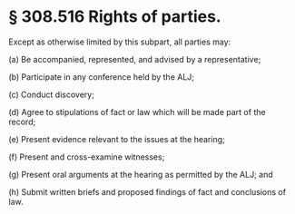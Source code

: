 # § 308.516   Rights of parties.

Except as otherwise limited by this subpart, all parties may: 


(a) Be accompanied, represented, and advised by a representative; 


(b) Participate in any conference held by the ALJ; 


(c) Conduct discovery; 


(d) Agree to stipulations of fact or law which will be made part of the record; 


(e) Present evidence relevant to the issues at the hearing; 


(f) Present and cross-examine witnesses; 


(g) Present oral arguments at the hearing as permitted by the ALJ; and 


(h) Submit written briefs and proposed findings of fact and conclusions of law. 




